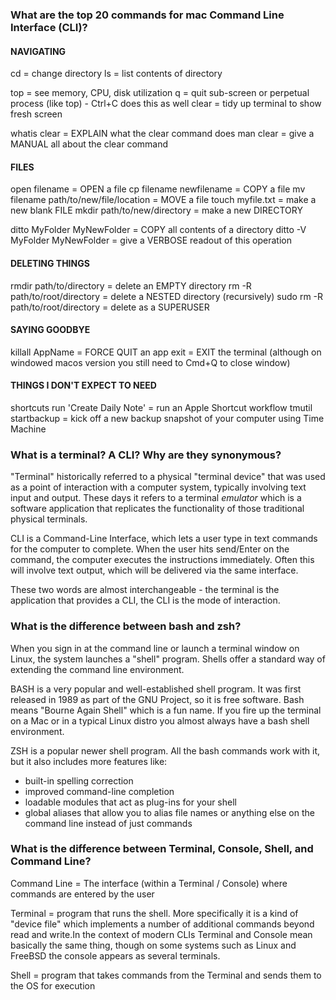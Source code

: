 ### What are the top 20 commands for mac Command Line Interface (CLI)?

#### NAVIGATING

cd = change directory
ls = list contents of directory

top = see memory, CPU, disk utilization
q = quit sub-screen or perpetual process (like top) - Ctrl+C does this as well
clear = tidy up terminal to show fresh screen

whatis clear = EXPLAIN what the clear command does
man clear = give a MANUAL all about the clear command


#### FILES

open filename = OPEN a file
cp filename newfilename = COPY a file
mv filename path/to/new/file/location = MOVE a file
touch myfile.txt = make a new blank FILE
mkdir path/to/new/directory = make a new DIRECTORY

ditto MyFolder MyNewFolder = COPY all contents of a directory
ditto -V MyFolder MyNewFolder = give a VERBOSE readout of this operation

#### DELETING THINGS

rmdir path/to/directory = delete an EMPTY directory
rm -R path/to/root/directory = delete a NESTED directory (recursively)
sudo rm -R path/to/root/directory = delete as a SUPERUSER

#### SAYING GOODBYE

killall AppName = FORCE QUIT an app
exit = EXIT the terminal (although on windowed macos version you still need to Cmd+Q to close window)

#### THINGS I DON'T EXPECT TO NEED

shortcuts run 'Create Daily Note' = run an Apple Shortcut workflow
tmutil startbackup = kick off a new backup snapshot of your computer using Time Machine







### What is a terminal? A CLI? Why are they synonymous?

"Terminal" historically referred to a physical "terminal device" that was used as a point of interaction with a computer system, typically involving text input and output. These days it refers to a terminal *emulator* which is a software application that replicates the functionality of those traditional physical terminals.

CLI is a Command-Line Interface, which lets a user type in text commands for the computer to complete. When the user hits send/Enter on the command, the computer executes the instructions immediately. Often this will involve text output, which will be delivered via the same interface.

These two words are almost interchangeable - the terminal is the application that provides a CLI, the CLI is the mode of interaction.

### What is the difference between bash and zsh?

When you sign in at the command line or launch a terminal window on Linux, the system launches a "shell" program. Shells offer a standard way of extending the command line environment. 

BASH is a very popular and well-established shell program. It was first released in 1989 as part of the GNU Project, so it is free software. Bash means "Bourne Again Shell" which is a fun name. If you fire up the terminal on a Mac or in a typical Linux distro you almost always have a bash shell environment.

ZSH is a popular newer shell program. All the bash commands work with it, but it also includes more features like:
- built-in spelling correction
- improved command-line completion
- loadable modules that act as plug-ins for your shell
- global aliases that allow you to alias file names or anything else on the command line instead of just commands


### What is the difference between Terminal, Console, Shell, and Command Line?

Command Line = The interface (within a Terminal / Console) where commands are entered by the user

Terminal = program that runs the shell. More specifically it is a kind of "device file" which implements a number of additional commands beyond read and write.In the context of modern CLIs Terminal and Console mean basically the same thing, though on some systems such as Linux and FreeBSD the console appears as several terminals.

Shell = program that takes commands from the Terminal and sends them to the OS for execution